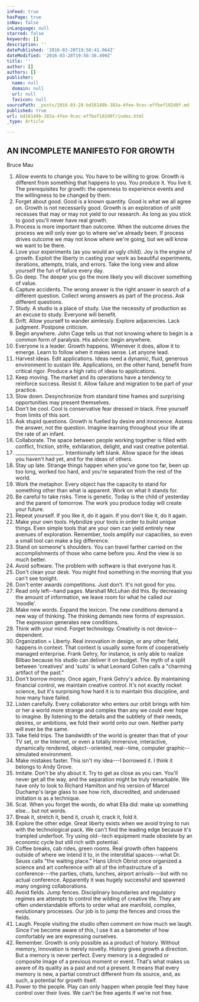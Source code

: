 ```yaml
---
inFeed: true
hasPage: true
inNav: false
inLanguage: null
starred: false
keywords: []
description: ''
datePublished: '2016-03-28T19:56:41.064Z'
dateModified: '2016-03-28T19:56:36.490Z'
title: ''
author: []
authors: []
publisher:
  name: null
  domain: null
  url: null
  favicon: null
sourcePath: _posts/2016-03-28-bd16149b-383a-4fee-9cec-effbef102d0f.md
published: true
url: bd16149b-383a-4fee-9cec-effbef102d0f/index.html
_type: Article

---
```

## AN INCOMPLETE MANIFESTO FOR GROWTH

Bruce Mau

1. Allow events to change you. You have to  be willing to grow. Growth is different from something that happens to you. You produce it. You live it. The prerequisites for growth: the openness to experience events and the willingness to be changed by them.
2. Forget about good. Good is a known quantity. Good is what we all agree on. Growth is not necessarily good. Growth is an exploration of unlit recesses that may or may not yield to our research. As long as you stick to good you'll never have real growth.
3. Process is more important than outcome. When the outcome drives the process we will only ever go to where we've already been. If process drives outcome we may not know where we're going, but we will know we want to be there.
4. Love your experiments (as you would an ugly child). Joy is the engine of growth. Exploit the liberty in casting your work as beautiful experiments, iterations, attempts, trials, and errors. Take the long view and allow yourself the fun of failure every day.
5. Go deep. The deeper you go the more likely you will discover something of value.
6. Capture accidents. The wrong answer is the right answer in search of a different question. Collect wrong answers as part of the process. Ask different questions.
7. Study. A studio is a place of study. Use the necessity of production as an excuse to study. Everyone will benefit.
8. Drift. Allow yourself to wander aimlessly. Explore adjacencies. Lack judgment. Postpone criticism.
9. Begin anywhere. John Cage tells us that not knowing where to begin is a common form of paralysis. His advice: begin anywhere.
10. Everyone is a leader. Growth happens. Whenever it does, allow it to emerge. Learn to follow when it makes sense. Let anyone lead.
11. Harvest ideas. Edit applications. Ideas need a dynamic, fluid, generous environment to sustain life. Applications, on the other hand, benefit from critical rigor. Produce a high ratio of ideas to applications.
12. Keep moving. The market and its operations have a tendency to reinforce success. Resist it. Allow failure and migration to be part of your practice.
13. Slow down. Desynchronize from standard time frames and surprising opportunities may present themselves.
14. Don't be cool. Cool is conservative fear dressed in black. Free yourself from limits of this sort.
15. Ask stupid questions. Growth is fuelled by desire and innocence. Assess the answer, not the question. Imagine learning throughout your life at the rate of an infant.
16. Collaborate. The space between people working together is filled with conflict, friction, strife, exhilaration, delight, and vast creative potential.
17. \_\_\_\_\_\_\_\_\_\_\_\_\_\_\_\_\_\_\_\_. Intentionally left blank. Allow space for the ideas you haven't had yet, and for the ideas of others.
18. Stay up late. Strange things happen when you've gone too far, been up too long, worked too hard, and you're separated from the rest of the world.
19. Work the metaphor. Every object has the capacity to stand for something other than what is apparent. Work on what it stands for.
20. Be careful to take risks. Time is genetic. Today is the child of yesterday and the parent of tomorrow. The work you produce today will create your future.
21. Repeat yourself. If you like it, do it again. If you don't like it, do it again.
22. Make your own tools. Hybridize your tools in order to build unique things. Even simple tools that are your own can yield entirely new avenues of exploration. Remember, tools amplify our capacities, so even a small tool can make a big difference.
23. Stand on someone's shoulders. You can travel farther carried on the accomplishments of those who came before you. And the view is so much better.
24. Avoid software. The problem with software is that everyone has it.
25. Don't clean your desk. You might find something in the morning that you can't see tonight.
26. Don't enter awards competitions. Just don't. It's not good for you.
27. Read only left--hand pages. Marshall McLuhan did this. By decreasing the amount of information, we leave room for what he called our 'noodle'.
28. Make new words. Expand the lexicon. The new conditions demand a new way of thinking. The thinking demands new forms of expression. The expression generates new conditions.
29. Think with your mind. Forget technology. Creativity is not device--dependent.
30. Organization = Liberty. Real innovation in design, or any other field, happens in context. That context is usually some form of cooperatively managed enterprise. Frank Gehry, for instance, is only able to realize Bilbao because his studio can deliver it on budget. The myth of a split between 'creatives' and 'suits' is what Leonard Cohen calls a "charming artifact of the past."
31. Don't borrow money. Once again, Frank Gehry's advice. By maintaining financial control, we maintain creative control. It's not exactly rocket science, but it's surprising how hard it is to maintain this discipline, and how many have failed.
32. Listen carefully. Every collaborator who enters our orbit brings with him or her a world more strange and complex than any we could ever hope to imagine. By listening to the details and the subtlety of their needs, desires, or ambitions, we fold their world onto our own. Neither party will ever be the same.
33. Take field trips. The bandwidth of the world is greater than that of your TV set, or the Internet, or even a totally immersive, interactive, dynamically rendered, object--oriented, real--time, computer graphic--simulated environment.
34. Make mistakes faster. This isn't my idea---I borrowed it. I think it belongs to Andy Grove.
35. Imitate. Don't be shy about it. Try to get as close as you can. You'll never get all the way, and the separation might be truly remarkable. We have only to look to Richard Hamilton and his version of Marcel Duchamp's large glass to see how rich, discredited, and underused imitation is as a technique.
36. Scat. When you forget the words, do what Ella did: make up something else... but not words.
37. Break it, stretch it, bend it, crush it, crack it, fold it.
38. Explore the other edge. Great liberty exists when we avoid trying to run with the technological pack. We can't find the leading edge because it's trampled underfoot. Try using old--tech equipment made obsolete by an economic cycle but still rich with potential.
39. Coffee breaks, cab rides, green rooms. Real growth often happens outside of where we intend it to, in the interstitial spaces---what Dr. Seuss calls "the waiting place." Hans Ulrich Obrist once organized a science and art conference with all of the infrastructure of a conference---the parties, chats, lunches, airport arrivals---but with no actual conference. Apparently it was hugely successful and spawned many ongoing collaborations.
40. Avoid fields. Jump fences. Disciplinary boundaries and regulatory regimes are attempts to control the wilding of creative life. They are often understandable efforts to order what are manifold, complex, evolutionary processes. Our job is to jump the fences and cross the fields.
41. Laugh. People visiting the studio often comment on how much we laugh. Since I've become aware of this, I use it as a barometer of how comfortably we are expressing ourselves.
42. Remember. Growth is only possible as a product of history. Without memory, innovation is merely novelty. History gives growth a direction. But a memory is never perfect. Every memory is a degraded or composite image of a previous moment or event. That's what makes us aware of its quality as a past and not a present. It means that every memory is new, a partial construct different from its source, and, as such, a potential for growth itself.
43. Power to the people. Play can only happen when people feel they have control over their lives. We can't be free agents if we're not free.